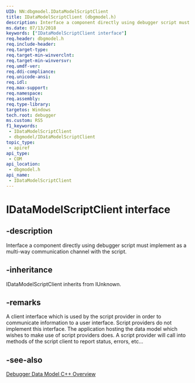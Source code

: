 ```yaml
---
UID: NN:dbgmodel.IDataModelScriptClient
title: IDataModelScriptClient (dbgmodel.h)
description: Interface a component directly using debugger script must implement as a multi-way communication channel with the script.
ms.date: 07/13/2018
keywords: ["IDataModelScriptClient interface"]
req.header: dbgmodel.h
req.include-header: 
req.target-type: 
req.target-min-winverclnt: 
req.target-min-winversvr: 
req.umdf-ver: 
req.ddi-compliance: 
req.unicode-ansi: 
req.idl: 
req.max-support: 
req.namespace: 
req.assembly: 
req.type-library: 
targetos: Windows
tech.root: debugger
ms.custom: RS5
f1_keywords:
 - IDataModelScriptClient
 - dbgmodel/IDataModelScriptClient
topic_type:
 - apiref
api_type:
 - COM
api_location:
 - dbgmodel.h
api_name:
 - IDataModelScriptClient
---
```


# IDataModelScriptClient interface


## -description

Interface a component directly using debugger script must implement as a multi-way communication channel with the script.

## -inheritance

IDataModelScriptClient inherits from IUnknown.

## -remarks

A client interface which is used by the script provider in order to communicate information to a user interface. Script providers do not implement this interface. The application hosting the data model which wishes to make use of script providers does. A script provider will call into methods of the script client to report status, errors, etc...

## -see-also

[Debugger Data Model C++ Overview](/windows-hardware/drivers/debugger/data-model-cpp-overview)
